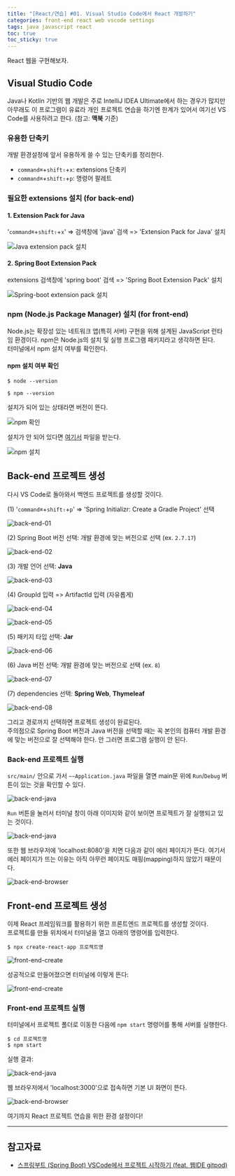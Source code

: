 ```yaml
---
title: "[React/연습] #01. Visual Studio Code에서 React 개발하기"
categories: front-end react web vscode settings
tags: java javascript react
toc: true
toc_sticky: true
---
```


React 웹을 구현해보자.

## Visual Studio Code

Java나 Kotlin 기반의 웹 개발은 주로 IntelliJ IDEA Ultimate에서 하는 경우가 많지만 아무래도 이 프로그램이 유료라 개인 프로젝트 연습을 하기엔 한계가 있어서 여기선 VS Code를 사용하려고 한다. (참고: **맥북** 기준)

### 유용한 단축키

개발 환경설정에 앞서 유용하게 쓸 수 있는 단축키를 정리한다.

- `command⌘`+`shift⇧`+`x`: extensions 단축키
- `command⌘`+`shift⇧`+`p`: 명령어 팔레트

### 필요한 extensions 설치 (for back-end)

#### 1. Extension Pack for Java

'`command⌘`+`shift⇧`+`x`' => 검색창에 'java' 검색 => 'Extension Pack for Java' 설치

![Java extension pack 설치](/assets/images/react-study/231112_install_java.png)

#### 2. Spring Boot Extension Pack

extensions 검색창에 'spring boot' 검색 => 'Spring Boot Extension Pack' 설치

![Spring-boot extension pack 설치](/assets/images/react-study/231112_install_springboot.png)

### npm (Node.js Package Manager) 설치 (for front-end)

Node.js는 확장성 있는 네트워크 앱(특히 서버) 구현을 위해 설계된 JavaScript 런타임 환경이다.
npm은 Node.js의 설치 및 실행 프로그램 패키지라고 생각하면 된다.<br>
터미널에서 npm 설치 여부를 확인한다.

#### npm 설치 여부 확인

```console
$ node --version
```

```console
$ npm --version
```

설치가 되어 있는 상태라면 버전이 뜬다.

![npm 확인](/assets/images/react-study/231112_npm_version.png)

설치가 안 되어 있다면 [여기서](https://nodejs.org/en) 파일을 받는다.

![npm 설치](/assets/images/react-study/231112_install_npm.png)

## Back-end 프로젝트 생성

다시 VS Code로 돌아와서 백엔드 프로젝트를 생성할 것이다.

(1) '`command⌘`+`shift⇧`+`p`' => 'Spring Initializr: Create a Gradle Project' 선택

![back-end-01](/assets/images/react-study/231112_spring_init.png)

(2) Spring Boot 버전 선택: 개발 환경에 맞는 버전으로 선택 (ex. `2.7.17`)

![back-end-02](/assets/images/react-study/231112_init01.png)

(3) 개발 언어 선택: **Java**

![back-end-03](/assets/images/react-study/231112_init02.png)

(4) GroupId 입력 => ArtifactId 입력 (자유롭게)

![back-end-04](/assets/images/react-study/231112_init03.png)

![back-end-05](/assets/images/react-study/231112_init04.png)

(5) 패키지 타입 선택: **Jar**

![back-end-06](/assets/images/react-study/231112_init05.png)

(6) Java 버전 선택: 개발 환경에 맞는 버전으로 선택 (ex. `8`)

![back-end-07](/assets/images/react-study/231112_init06.png)

(7) dependencies 선택: **Spring Web**, **Thymeleaf**

![back-end-08](/assets/images/react-study/231112_init07.png)

그리고 경로까지 선택하면 프로젝트 생성이 완료된다.<br>
주의점으로 Spring Boot 버전과 Java 버전을 선택할 때는 꼭 본인의 컴퓨터 개발 환경에 맞는 버전으로 잘 선택해야 한다. 안 그러면 프로그램 실행이 안 된다.

### Back-end 프로젝트 실행

`src/main/` 안으로 가서 `~~Application.java` 파일을 열면 main문 위에 `Run`/`Debug` 버튼이 있는 것을 확인할 수 있다.

![back-end-java](/assets/images/react-study/231112_backend_app.png)

`Run` 버튼을 눌러서 터미널 창이 아래 이미지와 같이 보이면 프로젝트가 잘 실행되고 있는 것이다.

![back-end-java](/assets/images/react-study/231112_backend_run.png)

또한 웹 브라우저에 'localhost:8080'을 치면 다음과 같이 에러 페이지가 뜬다.
여기서 에러 페이지가 뜨는 이유는 아직 아무런 페이지도 매핑(mapping)하지 않았기 때문이다.

![back-end-browser](/assets/images/react-study/231112_backend_browser.png)

## Front-end 프로젝트 생성

이제 React 프레임워크를 활용하기 위한 프론트엔드 프로젝트를 생성할 것이다.<br>
프로젝트를 만들 위치에서 터미널을 열고 아래의 명령어를 입력한다.

```console
$ npx create-react-app 프로젝트명
```

![front-end-create](/assets/images/react-study/231112_create_frontend.png)

성공적으로 만들어졌으면 터미널에 이렇게 뜬다:

![front-end-create](/assets/images/react-study/231112_frontend_success.png)

### Front-end 프로젝트 실행

터미널에서 프로젝트 폴더로 이동한 다음에 `npm start` 명령어를 통해 서버를 실행한다.

```console
$ cd 프로젝트명
$ npm start
```

실행 결과:

![back-end-java](/assets/images/react-study/231112_frontend_run.png)

웹 브라우저에서 'localhost:3000'으로 접속하면 기본 UI 화면이 뜬다.

![back-end-browser](/assets/images/react-study/231112_frontend_browser.png)

여기까지 React 프로젝트 연습을 위한 환경 설정이다!

---

## 참고자료

- [스프링부트 (Spring Boot) VSCode에서 프로젝트 시작하기 (feat. 웹IDE gitpod)](https://konkukcodekat.tistory.com/entry/%EC%8A%A4%ED%94%84%EB%A7%81%EB%B6%80%ED%8A%B8-Spring-Boot-VSCode%EC%97%90%EC%84%9C-%ED%94%84%EB%A1%9C%EC%A0%9D%ED%8A%B8-%EC%8B%9C%EC%9E%91%ED%95%98%EA%B8%B0-feat-%EC%9B%B9IDE-gitpod)
